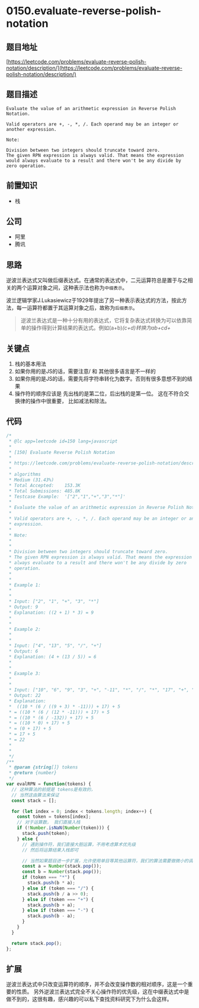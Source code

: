 # 0150.evaluate-reverse-polish-notation

## 题目地址

[https://leetcode.com/problems/evaluate-reverse-polish-notation/description/](https://leetcode.com/problems/evaluate-reverse-polish-notation/description/)

## 题目描述

```text
Evaluate the value of an arithmetic expression in Reverse Polish Notation.

Valid operators are +, -, *, /. Each operand may be an integer or another expression.

Note:

Division between two integers should truncate toward zero.
The given RPN expression is always valid. That means the expression would always evaluate to a result and there won't be any divide by zero operation.
```

## 前置知识

* 栈

## 公司

* 阿里
* 腾讯

## 思路

逆波兰表达式又叫做后缀表达式。在通常的表达式中，二元运算符总是置于与之相关的两个运算对象之间，这种表示法也称为`中缀表示`。

波兰逻辑学家J.Lukasiewicz于1929年提出了另一种表示表达式的方法，按此方法，每一运算符都置于其运算对象之后，故称为`后缀表示`。

> 逆波兰表达式是一种十分有用的表达式，它将复杂表达式转换为可以依靠简单的操作得到计算结果的表达式。例如\(a+b\)_\(c+d\)转换为ab+cd+_

## 关键点

1. 栈的基本用法
2. 如果你用的是JS的话，需要注意/ 和 其他很多语言是不一样的
3. 如果你用的是JS的话，需要先将字符串转化为数字。否则有很多意想不到的结果
4. 操作符的顺序应该是 先出栈的是第二位，后出栈的是第一位。 这在不符合交换律的操作中很重要， 比如减法和除法。

## 代码

```javascript
/*
 * @lc app=leetcode id=150 lang=javascript
 *
 * [150] Evaluate Reverse Polish Notation
 *
 * https://leetcode.com/problems/evaluate-reverse-polish-notation/description/
 *
 * algorithms
 * Medium (31.43%)
 * Total Accepted:    153.3K
 * Total Submissions: 485.8K
 * Testcase Example:  '["2","1","+","3","*"]'
 *
 * Evaluate the value of an arithmetic expression in Reverse Polish Notation.
 *
 * Valid operators are +, -, *, /. Each operand may be an integer or another
 * expression.
 *
 * Note:
 *
 *
 * Division between two integers should truncate toward zero.
 * The given RPN expression is always valid. That means the expression would
 * always evaluate to a result and there won't be any divide by zero
 * operation.
 *
 *
 * Example 1:
 *
 *
 * Input: ["2", "1", "+", "3", "*"]
 * Output: 9
 * Explanation: ((2 + 1) * 3) = 9
 *
 *
 * Example 2:
 *
 *
 * Input: ["4", "13", "5", "/", "+"]
 * Output: 6
 * Explanation: (4 + (13 / 5)) = 6
 *
 *
 * Example 3:
 *
 *
 * Input: ["10", "6", "9", "3", "+", "-11", "*", "/", "*", "17", "+", "5", "+"]
 * Output: 22
 * Explanation:
 * ⁠ ((10 * (6 / ((9 + 3) * -11))) + 17) + 5
 * = ((10 * (6 / (12 * -11))) + 17) + 5
 * = ((10 * (6 / -132)) + 17) + 5
 * = ((10 * 0) + 17) + 5
 * = (0 + 17) + 5
 * = 17 + 5
 * = 22
 *
 *
 */
/**
 * @param {string[]} tokens
 * @return {number}
 */
var evalRPN = function(tokens) {
  // 这种算法的前提是 tokens是有效的，
  // 当然这由算法来保证
  const stack = [];

  for (let index = 0; index < tokens.length; index++) {
    const token = tokens[index];
    // 对于运算数， 我们直接入栈
    if (!Number.isNaN(Number(token))) {
      stack.push(token);
    } else {
      // 遇到操作符，我们直接大胆运算，不用考虑算术优先级
      // 然后将运算结果入栈即可

      // 当然如果题目进一步扩展，允许使用单目等其他运算符，我们的算法需要做微小的调整
      const a = Number(stack.pop());
      const b = Number(stack.pop());
      if (token === "*") {
        stack.push(b * a);
      } else if (token === "/") {
        stack.push(b / a >> 0);
      } else if (token === "+") {
        stack.push(b + a);
      } else if (token === "-") {
        stack.push(b - a);
      }
    }
  }

  return stack.pop();
};
```

## 扩展

逆波兰表达式中只改变运算符的顺序，并不会改变操作数的相对顺序，这是一个重要的性质。 另外逆波兰表达式完全不关心操作符的优先级，这在中缀表达式中是做不到的，这很有趣，感兴趣的可以私下查找资料研究下为什么会这样。

